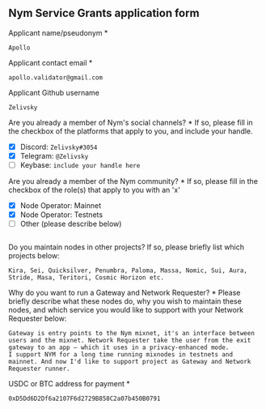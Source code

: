 Nym Service Grants application form 
------------------------------------

Applicant name/pseudonym *
```
Apollo
```

Applicant contact email *
```
apollo.validator@gmail.com
```

Applicant Github username
```
Zelivsky
```

Are you already a member of Nym's social channels? * 
If so, please fill in the checkbox of the platforms that apply to you, and include your handle. 
- [x] Discord: `Zelivsky#3054`
- [x] Telegram: `@Zelivsky`
- [ ] Keybase: `include your handle here`

Are you already a member of the Nym community? * 
If so, please fill in the checkbox of the role(s) that apply to you with an 'x' 
- [x] Node Operator: Mainnet 
- [x] Node Operator: Testnets
- [ ] Other (please describe below)
```
```

Do you maintain nodes in other projects? 
If so, please briefly list which projects below: 
```
Kira, Sei, Quicksilver, Penumbra, Paloma, Massa, Nomic, Sui, Aura, Stride, Masa, Teritori, Cosmic Horizon etc.
```

Why do you want to run a Gateway and Network Requester? * 
Please briefly describe what these nodes do, why you wish to maintain these nodes, and which service you would like to support with your Network Requester below: 
```
Gateway is entry points to the Nym mixnet, it's an interface between users and the mixnet. Network Requester take the user from the exit gateway to an app — which it uses in a privacy-enhanced mode. 
I support NYM for a long time running mixnodes in testnets and mainnet. And now I'd like to support project as Gateway and Network Requester runner. 
```

USDC or BTC address for payment * 
```
0xD5Dd6D2Df6a2107F6d2729B858C2a07b450B0791
```
